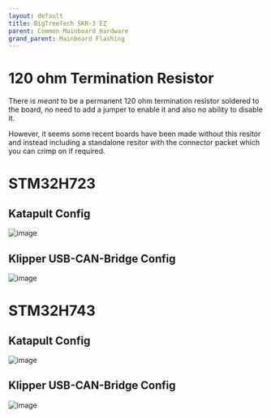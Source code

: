 ```yaml
---
layout: default 
title: BigTreeTech SKR-3 EZ
parent: Common Mainboard Hardware
grand_parent: Mainboard Flashing
---
```


# 120 ohm Termination Resistor

There is *meant* to be a  permanent 120 ohm termination resistor soldered to the board, no need to add a jumper to enable it and also no ability to disable it. 

However, it seems some recent boards have been made without this resitor and instead including a standalone resitor with the connector packet which you can crimp on if required.

# STM32H723

## Katapult Config

![image](https://github.com/user-attachments/assets/d6bc279a-ca5c-48a0-b881-64c52359b66b)


## Klipper USB-CAN-Bridge Config

![image](https://github.com/user-attachments/assets/be1a0c88-bb9c-4d9a-9f86-1ae873a88365)


# STM32H743

## Katapult Config

![image](https://github.com/user-attachments/assets/e847ca07-2619-48ad-a5c1-781c2ec96264)


## Klipper USB-CAN-Bridge Config

![image](https://github.com/user-attachments/assets/64f4d744-6a82-43c0-a5f4-bcca7a4fadc9)
